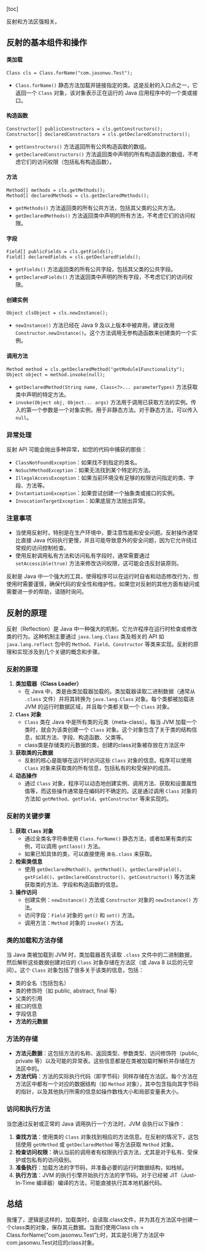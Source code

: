 [toc]

反射和方法区强相关。

## 反射的基本组件和操作

#### 类加载

```
Class cls = Class.forName("com.jasonwu.Test");
```

- `Class.forName()` 静态方法加载并链接指定的类。这是反射的入口点之一，它返回一个 `Class` 对象，该对象表示正在运行的 Java 应用程序中的一个类或接口。

#### 构造函数

```
Constructor[] publicConstructors = cls.getConstructors();
Constructor[] declaredConstructors = cls.getDeclaredConstructors();
```

- `getConstructors()` 方法返回所有公共构造函数的数组。
- `getDeclaredConstructors()` 方法返回类中声明的所有构造函数的数组，不考虑它们的访问权限（包括私有构造函数）。

#### 方法

```
Method[] methods = cls.getMethods();
Method[] declaredMethods = cls.getDeclaredMethods();
```

- `getMethods()` 方法返回类的所有公共方法，包括其父类的公共方法。
- `getDeclaredMethods()` 方法返回类中声明的所有方法，不考虑它们的访问权限。

#### 字段

```
Field[] publicFields = cls.getFields();
Field[] declaredFields = cls.getDeclaredFields();
```

- `getFields()` 方法返回类的所有公共字段，包括其父类的公共字段。
- `getDeclaredFields()` 方法返回类中声明的所有字段，不考虑它们的访问权限。

#### 创建实例

```
Object clsObject = cls.newInstance();
```

- `newInstance()` 方法已经在 Java 9 及以上版本中被弃用，建议改用 `Constructor.newInstance()`。这个方法调用无参构造函数来创建类的一个实例。

#### 调用方法

```
Method method = cls.getDeclaredMethod("getModule1Functionality");
Object object = method.invoke(null);
```

- `getDeclaredMethod(String name, Class<?>... parameterTypes)` 方法获取类中声明的特定方法。
- `invoke(Object obj, Object... args)` 方法用于调用已获取方法的实例。传入的第一个参数是一个对象实例，用于非静态方法。对于静态方法，可以传入 `null`。

### 异常处理

反射 API 可能会抛出多种异常，如您的代码中捕获的那些：

- `ClassNotFoundException`：如果找不到指定的类名。
- `NoSuchMethodException`：如果无法找到某个特定的方法。
- `IllegalAccessException`：如果当前环境没有足够的权限访问指定的类、字段、方法等。
- `InstantiationException`：如果尝试创建一个抽象类或接口的实例。
- `InvocationTargetException`：如果底层方法抛出异常。

### 注意事项

- 当使用反射时，特别是在生产环境中，要注意性能和安全问题。反射操作通常比直接 Java 代码执行更慢，并且可能导致意外的安全问题，因为它允许绕过常规的访问控制检查。
- 使用反射调用私有方法和访问私有字段时，通常需要通过 `setAccessible(true)` 方法来修改访问权限，这可能会违反封装原则。

反射是 Java 中一个强大的工具，使得程序可以在运行时自省和动态修改行为，但使用时需要谨慎，确保代码的安全性和维护性。如果您对反射的其他方面有疑问或需要进一步的帮助，请随时询问。





## 反射的原理

反射（Reflection）是 Java 中一种强大的机制，它允许程序在运行时检查或修改类的行为。这种机制主要通过 `java.lang.Class` 类及相关的 API 如 `java.lang.reflect` 包中的 `Method`、`Field`、`Constructor` 等类来实现。反射的原理和实现涉及到几个关键的概念和步骤。

### 反射的原理

1. **类加载器（Class Loader）**
   - 在 Java 中，类是由类加载器加载的。类加载器读取二进制数据（通常从 `.class` 文件）并将其转换为 `java.lang.Class` 对象。每个类都被加载进 JVM 的运行时数据区域，并且每个类都关联一个 `Class` 对象。
2. **`Class` 对象**
   - `Class` 类在 Java 中是所有类的元类（meta-class）。每当 JVM 加载一个类时，就会为该类创建一个 `Class` 对象。这个对象包含了关于类的结构信息，如其方法、字段、构造函数、父类等。
   - class类是存储类的元数据的类，创建的class对象被存放在方法区中
3. **获取类的元数据**
   - 反射的核心是能够在运行时访问这些 `Class` 对象的信息。程序可以使用 `Class` 对象来获取类的所有信息，包括私有的和受保护的成员。
4. **动态操作**
   - 通过 `Class` 对象，程序可以动态地创建实例、调用方法、获取和设置属性值等，而这些操作通常是在编码时不确定的。这是通过调用 `Class` 对象的方法如 `getMethod`、`getField`、`getConstructor` 等来实现的。

### 反射的关键步骤

1. **获取 `Class` 对象**
   - 通过全类名字符串使用 `Class.forName()` 静态方法，或者如果有类的实例，可以调用 `getClass()` 方法。
   - 如果已知具体的类，可以直接使用 `类名.class` 来获取。
2. **检索类信息**
   - 使用 `getDeclaredMethod()`、`getMethod()`、`getDeclaredField()`、`getField()`、`getDeclaredConstructor()`、`getConstructor()` 等方法来获取类的方法、字段和构造函数的信息。
3. **操作访问**
   - 创建实例：`newInstance()` 方法或 `Constructor` 对象的 `newInstance()` 方法。
   - 访问字段：`Field` 对象的 `get()` 和 `set()` 方法。
   - 调用方法：`Method` 对象的 `invoke()` 方法。







### 类的加载和方法存储

当 Java 类被加载到 JVM 时，类加载器首先读取 `.class` 文件中的二进制数据，然后解析这些数据创建对应的 `Class` 对象存储在方法区（或 Java 8 以后的元空间）。这个 `Class` 对象包括了很多关于该类的信息，包括：

- 类的全名（包括包名）
- 类的修饰符（如 public, abstract, final 等）
- 父类的引用
- 接口的信息
- 字段信息
- **方法的元数据**

### 方法的存储

- **方法元数据**：这包括方法的名称、返回类型、参数类型、访问修饰符（public, private 等）以及可能的异常表。这些信息都是在类被加载时解析并存储在方法区中的。
- **方法代码**：方法的实际执行代码（即字节码）同样存储在方法区。每个方法在方法区中都有一个对应的数据结构（如 `Method` 对象），其中包含指向其字节码的指针，以及其他执行所需的信息如操作数栈大小和局部变量表大小。

### 访问和执行方法

当您通过反射或正常的 Java 调用执行一个方法时，JVM 会执行以下操作：

1. **查找方法**：使用类的 `Class` 对象找到相应的方法信息。在反射的情况下，这包括使用 `getMethod` 或 `getDeclaredMethod` 等方法获取 `Method` 对象。
2. **检查访问权限**：确认当前的调用者有权限执行该方法，尤其是对于私有、受保护或包私有的访问级别。
3. **准备执行**：加载方法的字节码，并准备必要的运行时数据结构，如栈帧。
4. **执行方法**：JVM 的执行引擎开始执行方法的字节码。对于已经被 JIT（Just-In-Time 编译器）编译的方法，可能直接执行其本地机器代码。



## 总结

我懂了，逻辑是这样的，加载类时，会读取.class文件，并为其在方法区中创建一个class类的对象，保存其元数据。当我们使用Class cls = Class.forName("com.jasonwu.Test");时，其实是引用了方法区中com.jasonwu.Test对应的class对象。
